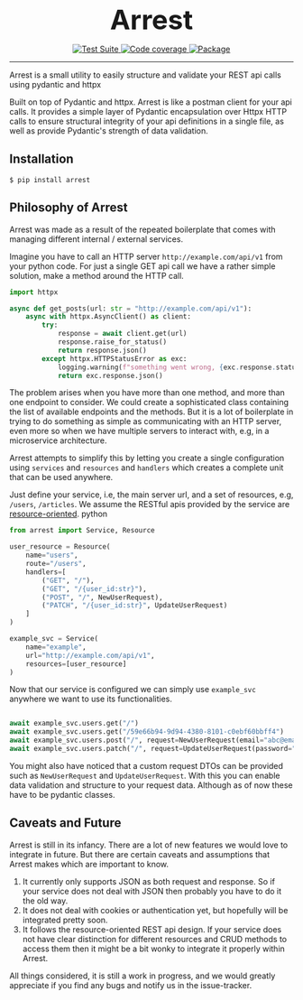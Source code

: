 <h1 align="center" style="font-size: 3rem; margin: 0">
Arrest
</h1>

<div align="center">
    <p>
        <a href="https://github.com/s-bose/arrest/actions/workflows/tests.yml">
            <img src="https://github.com/s-bose/arrest/actions/workflows/tests.yml/badge.svg" alt="Test Suite">
        </a>
        <a href="https://codecov.io/github/s-bose/arrest">
            <img src="https://codecov.io/github/s-bose/arrest/graph/badge.svg?token=VBU3156QHP" alt="Code coverage">
        </a>
        <a href="https://pypi.python.org/pypi/arrest">
            <img src="https://img.shields.io/pypi/v/arrest.svg" alt="Package">
        </a>
    </p>
</div>

---

Arrest is a small utility to easily structure and validate your REST api calls using pydantic and httpx

Built on top of Pydantic and httpx.
Arrest is like a postman client for your api calls. It provides a simple layer of Pydantic encapsulation over Httpx HTTP calls to ensure structural integrity of your api definitions in a single file, as well as provide Pydantic's strength of data validation.

## Installation

```shell
$ pip install arrest
```

## Philosophy of Arrest

Arrest was made as a result of the repeated boilerplate that comes with managing different internal / external services.

Imagine you have to call an HTTP server `http://example.com/api/v1` from your python code. For just a single GET api call we have a rather simple solution, make a method around the HTTP call.

```python
import httpx

async def get_posts(url: str = "http://example.com/api/v1"):
    async with httpx.AsyncClient() as client:
        try:
            response = await client.get(url)
            response.raise_for_status()
            return response.json()
        except httpx.HTTPStatusError as exc:
            logging.warning(f"something went wrong, {exc.response.status_code}")
            return exc.response.json()
```

The problem arises when you have more than one method, and more than one endpoint to consider. We could create a sophisticated class containing the list of available endpoints and the methods. But it is a lot of boilerplate in trying to do something as simple as communicating with an HTTP server, even more so when we have multiple servers to interact with, e.g, in a microservice architecture.

Arrest attempts to simplify this by letting you create a single configuration using `services` and `resources` and `handlers` which creates a complete unit that can be used anywhere.

Just define your service, i.e, the main server url, and a set of resources, e.g, `/users`, `/articles`.
We assume the RESTful apis provided by the service are [resource-oriented](https://cloud.google.com/apis/design/resources#resources).
python
```python
from arrest import Service, Resource

user_resource = Resource(
    name="users",
    route="/users",
    handlers=[
        ("GET", "/"),
        ("GET", "/{user_id:str}"),
        ("POST", "/", NewUserRequest),
        ("PATCH", "/{user_id:str}", UpdateUserRequest)
    ]
)

example_svc = Service(
    name="example",
    url="http://example.com/api/v1",
    resources=[user_resource]
)
```

Now that our service is configured we can simply use `example_svc` anywhere we want to use its functionalities.

```python

await example_svc.users.get("/")
await example_svc.users.get("/59e66b94-9d94-4380-8101-c0ebf60bbff4")
await example_svc.users.post("/", request=NewUserRequest(email="abc@email.com", password="hopefullyhashed"))
await example_svc.users.patch("/", request=UpdateUserRequest(password="hopefullyhashedagain"))
```

You might also have noticed that a custom request DTOs can be provided such as `NewUserRequest` and `UpdateUserRequest`. With this you can enable data validation and structure to your request data. Although as of now these have to be pydantic classes.

## Caveats and Future

Arrest is still in its infancy. There are a lot of new features we would love to integrate in future. But there are certain caveats and assumptions that Arrest makes which are important to know.

1. It currently only supports JSON as both request and response. So if your service does not deal with JSON then probably you have to do it the old way.
2. It does not deal with cookies or authentication yet, but hopefully will be integrated pretty soon.
3. It follows the resource-oriented REST api design. If your service does not have clear distinction for different resources and CRUD methods to access them then it might be a bit wonky to integrate it properly within Arrest.

All things considered, it is still a work in progress, and we would greatly appreciate if you find any bugs and notify us in the issue-tracker.
